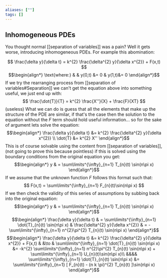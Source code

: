 ```yaml
---
aliases: [""]
tags: []
---
```


## Inhomogeneous PDEs
You thought normal [[separation of variables]] was a pain? Well it gets worse, introducing inhomogeneous PDEs. For example this abomination:

$$ \frac{\delta y}{\delta t} = k^{2} \frac{\delta^{2} y}{\delta x^{2}} + F(x,t) $$
$$\begin{align*}
\text{where:} & & y(0,t) &= 0 & y(1,t)&= 0
\end{align*}$$
If we try the rearranging process from [[separation of variables#Separation]] we can't get the equation above into something useful, we just end up with:
$$ \frac{\dot{T}}{T} = k^{2} \frac{X''}{X} + \frac{F}{XT} $$
(useless)
What we can do is guess that all the elements that make up the structure of the PDE are similar, if that's the case then the solution to the equation without the $F$ term should hold useful information... so for the sake of argument lets solve the equation:
$$\begin{align*}
 \frac{\delta y}{\delta t} &=  k^{2} \frac{\delta^{2} y}{\delta x^{2}}   \\
 \dot{T} &=  k^{2} X''
\end{align*}$$
This is of course solvable using the content from [[separation of variables]], (not going to prove this because pointless) if this is solved using the boundary conditions from the original equation you get:
$$\begin{align*}
y & = \sum\limits^{\infty}_{n=1} T_{n}(t) \sin(n\pi x) 
\end{align*}$$
If we assume that the unknown function $F$ follows this format such that:
$$ F(x,t) = \sum\limits^{\infty}_{n=1} F_{n}(t)\sin(n\pi x) $$
If we then check the validity of this series of assumptions by subbing back into the original equation:
$$\begin{align*}
y & = \sum\limits^{\infty}_{n=1} T_{n}(t) \sin(n\pi x)
\end{align*}$$
$$\begin{align*}
\frac{\delta y}{\delta t} & = \sum\limits^{\infty}_{n=1} \dot{T}_{n}(t) \sin(n\pi x) & \frac{\delta^{2} y}{\delta x^{2}} & = -\sum\limits^{\infty}_{n=1} n^{2}\pi^{2} T_{n}(t) \sin(n\pi x) 
\end{align*}$$
$$\begin{align*}
 \frac{\delta y}{\delta t} &=  k^{2} \frac{\delta^{2} y}{\delta x^{2}} + F(x,t) & &\to &  \sum\limits^{\infty}_{n=1} \dot{T}_{n}(t) \sin(n\pi x) &=  -k^{2} \sum\limits^{\infty}_{n=1} n^{2}\pi^{2} T_{n}(t) \sin(n\pi x)  + \sum\limits^{\infty}_{n=1} U_{n}(t)\sin(n\pi x)\\
&&&& \sum\limits^{\infty}_{n=1} \dot{T}_{n}(t) \sin(n\pi x) &=  \sum\limits^{\infty}_{n=1} [   F_{n}(t) - (n k \pi)^{2} T_{n}(t) ]\sin(n\pi x)
\end{align*}$$
